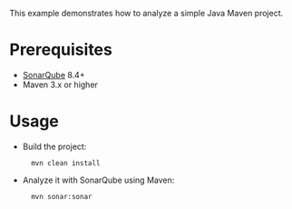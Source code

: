This example demonstrates how to analyze a simple Java Maven project.

Prerequisites
=============
* [SonarQube](https://docs.sonarqube.org/latest/) 8.4+
* Maven 3.x or higher

Usage
=====
* Build the project:

        mvn clean install

* Analyze it with SonarQube using Maven:

        mvn sonar:sonar
